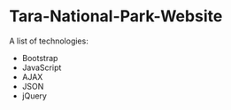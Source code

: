 # Tara-National-Park-Website


A list of technologies:
- Bootstrap
- JavaScript
- AJAX
- JSON
- jQuery
